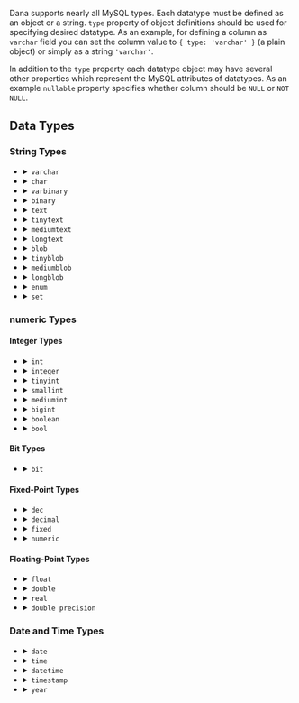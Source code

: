 Dana supports nearly all MySQL types.
Each datatype must be defined as an object or a string. `type` property of
object definitions should be used for specifying desired datatype.
As an example, for defining a column as `varchar` field you can set the column value to
`{ type: 'varchar' }` (a plain object) or simply as a string `'varchar'`.

In addition to the `type` property each datatype object may have several other properties
which represent the MySQL attributes of datatypes. As an example `nullable` property specifies
whether column should be `NULL` or `NOT NULL`.

## Data Types
### String Types
<ul>
<li>
	<details>
		<summary><code>varchar</code></summary>
		Defaults:<br>
		<pre>{ type: 'varchar',
  length: 255,
  default: undefined,
  nullable: true,
  collate: undefined,
  charset: undefined,
  comment: undefined }</pre>
		Default Generated SQL:<br>
		<pre>VARCHAR(255)</pre>
	</details>
</li>
<li>
	<details>
		<summary><code>char</code></summary>
		Defaults:<br>
		<pre>{ type: 'char',
  length: 1,
  default: undefined,
  nullable: true,
  collate: undefined,
  charset: undefined,
  comment: undefined }</pre>
		Default Generated SQL:<br>
		<pre>CHAR(1)</pre>
	</details>
</li>
<li>
	<details>
		<summary><code>varbinary</code></summary>
		Defaults:<br>
		<pre>{ type: 'varbinary',
  length: 1,
  default: undefined,
  nullable: true,
  collate: undefined,
  charset: undefined,
  comment: undefined }</pre>
		Default Generated SQL:<br>
		<pre>VARBINARY(1)</pre>
	</details>
</li>
<li>
	<details>
		<summary><code>binary</code></summary>
		Defaults:<br>
		<pre>{ type: 'binary',
  length: 1,
  default: undefined,
  nullable: true,
  collate: undefined,
  charset: undefined,
  comment: undefined }</pre>
		Default Generated SQL:<br>
		<pre>BINARY(1)</pre>
	</details>
</li>
<li>
	<details>
		<summary><code>text</code></summary>
		Defaults:<br>
		<pre>{ type: 'text',
  nullable: true,
  collate: undefined,
  charset: undefined,
  comment: undefined }</pre>
		Default Generated SQL:<br>
		<pre>TEXT</pre>
	</details>
</li>
<li>
	<details>
		<summary><code>tinytext</code></summary>
		Defaults:<br>
		<pre>{ type: 'tinytext',
  nullable: true,
  collate: undefined,
  charset: undefined,
  comment: undefined }</pre>
		Default Generated SQL:<br>
		<pre>TINYTEXT</pre>
	</details>
</li>
<li>
	<details>
		<summary><code>mediumtext</code></summary>
		Defaults:<br>
		<pre>{ type: 'mediumtext',
  nullable: true,
  collate: undefined,
  charset: undefined,
  comment: undefined }</pre>
		Default Generated SQL:<br>
		<pre>MEDIUMTEXT</pre>
	</details>
</li>
<li>
	<details>
		<summary><code>longtext</code></summary>
		Defaults:<br>
		<pre>{ type: 'longtext',
  nullable: true,
  collate: undefined,
  charset: undefined,
  comment: undefined }</pre>
		Default Generated SQL:<br>
		<pre>LONGTEXT</pre>
	</details>
</li>
<li>
	<details>
		<summary><code>blob</code></summary>
		Defaults:<br>
		<pre>{ type: 'blob',
  nullable: true,
  collate: undefined,
  charset: undefined,
  comment: undefined }</pre>
		Default Generated SQL:<br>
		<pre>BLOB</pre>
	</details>
</li>
<li>
	<details>
		<summary><code>tinyblob</code></summary>
		Defaults:<br>
		<pre>{ type: 'tinyblob',
  nullable: true,
  collate: undefined,
  charset: undefined,
  comment: undefined }</pre>
		Default Generated SQL:<br>
		<pre>TINYBLOB</pre>
	</details>
</li>
<li>
	<details>
		<summary><code>mediumblob</code></summary>
		Defaults:<br>
		<pre>{ type: 'mediumblob',
  nullable: true,
  collate: undefined,
  charset: undefined,
  comment: undefined }</pre>
		Default Generated SQL:<br>
		<pre>MEDIUMBLOB</pre>
	</details>
</li>
<li>
	<details>
		<summary><code>longblob</code></summary>
		Defaults:<br>
		<pre>{ type: 'longblob',
  nullable: true,
  collate: undefined,
  charset: undefined,
  comment: undefined }</pre>
		Default Generated SQL:<br>
		<pre>LONGBLOB</pre>
	</details>
</li>
<li>
	<details>
		<summary><code>enum</code></summary>
		Defaults:<br>
		<pre>{ type: 'enum',
  nullable: true,
  default: undefined,
  collate: undefined,
  charset: undefined,
  comment: undefined,
  options: [] }</pre>
		Default Generated SQL:<br>
		<pre>ENUM()</pre>
	</details>
</li>
<li>
	<details>
		<summary><code>set</code></summary>
		Defaults:<br>
		<pre>{ type: 'set',
  nullable: true,
  default: undefined,
  collate: undefined,
  charset: undefined,
  comment: undefined,
  options: [] }</pre>
		Default Generated SQL:<br>
		<pre>SET()</pre>
	</details>
</li>
</ul>

### numeric Types
#### Integer Types
<ul>
<li>
	<details>
		<summary><code>int</code></summary>
		Defaults:<br>
		<pre>{ type: 'int',
  width: 11,
  default: undefined,
  nullable: true,
  unsigned: false,
  zerofill: false,
  comment: undefined }</pre>
		Default Generated SQL:<br>
		<pre>INT(11)</pre>
	</details>
</li>
<li>
	<details>
		<summary><code>integer</code></summary>
		Defaults:<br>
		<pre>{ type: 'integer',
  width: 11,
  default: undefined,
  nullable: true,
  unsigned: false,
  zerofill: false,
  comment: undefined }</pre>
		Default Generated SQL:<br>
		<pre>INTEGER(11)</pre>
	</details>
</li>
<li>
	<details>
		<summary><code>tinyint</code></summary>
		Defaults:<br>
		<pre>{ type: 'tinyint',
  width: 3,
  default: undefined,
  nullable: true,
  unsigned: false,
  zerofill: false,
  comment: undefined }</pre>
		Default Generated SQL:<br>
		<pre>TINYINT(3)</pre>
	</details>
</li>
<li>
	<details>
		<summary><code>smallint</code></summary>
		Defaults:<br>
		<pre>{ type: 'smallint',
  width: 6,
  default: undefined,
  nullable: true,
  unsigned: false,
  zerofill: false,
  comment: undefined }</pre>
		Default Generated SQL:<br>
		<pre>SMALLINT(6)</pre>
	</details>
</li>
<li>
	<details>
		<summary><code>mediumint</code></summary>
		Defaults:<br>
		<pre>{ type: 'mediumint',
  width: 9,
  default: undefined,
  nullable: true,
  unsigned: false,
  zerofill: false,
  comment: undefined }</pre>
		Default Generated SQL:<br>
		<pre>MEDIUMINT(9)</pre>
	</details>
</li>
<li>
	<details>
		<summary><code>bigint</code></summary>
		Defaults:<br>
		<pre>{ type: 'bigint',
  width: 20,
  default: undefined,
  nullable: true,
  unsigned: false,
  zerofill: false,
  comment: undefined }</pre>
		Default Generated SQL:<br>
		<pre>BIGINT(20)</pre>
	</details>
</li>
<li>
	<details>
		<summary><code>boolean</code></summary>
		Defaults:<br>
		<pre>{ type: 'tinyint',
  width: 1,
  default: undefined,
  nullable: true,
  unsigned: false,
  zerofill: false,
  comment: undefined }</pre>
		Default Generated SQL:<br>
		<pre>TINYINT(1)</pre>
	</details>
</li>
<li>
	<details>
		<summary><code>bool</code></summary>
		Defaults:<br>
		<pre>{ type: 'tinyint',
  width: 1,
  default: undefined,
  nullable: true,
  unsigned: false,
  zerofill: false,
  comment: undefined }</pre>
		Default Generated SQL:<br>
		<pre>TINYINT(1)</pre>
	</details>
</li>
</ul>


#### Bit Types
<ul>
<li>
	<details>
		<summary><code>bit</code></summary>
		Defaults:<br>
		<pre>{ type: 'bit',
  length: 1,
  nullable: true,
  default: undefined,
  comment: undefined }</pre>
		Default Generated SQL:<br>
		<pre>BIT(1)</pre>
	</details>
</li>
</ul>


#### Fixed-Point Types
<ul>
<li>
	<details>
		<summary><code>dec</code></summary>
		Defaults:<br>
		<pre>{ precision: 10,
  scale: 0,
  unsigned: false,
  zerofill: false,
  nullable: true,
  default: undefined,
  comment: undefined,
  type: 'dec' }</pre>
		Default Generated SQL:<br>
		<pre>DEC(10, 0)</pre>
	</details>
</li>
<li>
	<details>
		<summary><code>decimal</code></summary>
		Defaults:<br>
		<pre>{ precision: 10,
  scale: 0,
  unsigned: false,
  zerofill: false,
  nullable: true,
  default: undefined,
  comment: undefined,
  type: 'decimal' }</pre>
		Default Generated SQL:<br>
		<pre>DECIMAL(10, 0)</pre>
	</details>
</li>
<li>
	<details>
		<summary><code>fixed</code></summary>
		Defaults:<br>
		<pre>{ precision: 10,
  scale: 0,
  unsigned: false,
  zerofill: false,
  nullable: true,
  default: undefined,
  comment: undefined,
  type: 'fixed' }</pre>
		Default Generated SQL:<br>
		<pre>FIXED(10, 0)</pre>
	</details>
</li>
<li>
	<details>
		<summary><code>numeric</code></summary>
		Defaults:<br>
		<pre>{ precision: 10,
  scale: 0,
  unsigned: false,
  zerofill: false,
  nullable: true,
  default: undefined,
  comment: undefined,
  type: 'numeric' }</pre>
		Default Generated SQL:<br>
		<pre>NUMERIC(10, 0)</pre>
	</details>
</li>
</ul>


#### Floating-Point Types
<ul>
<li>
	<details>
		<summary><code>float</code></summary>
		Defaults:<br>
		<pre>{ precision: 12,
  scale: 0,
  unsigned: false,
  zerofill: false,
  nullable: true,
  default: undefined,
  comment: undefined,
  type: 'float' }</pre>
		Default Generated SQL:<br>
		<pre>FLOAT(12, 0)</pre>
	</details>
</li>
<li>
	<details>
		<summary><code>double</code></summary>
		Defaults:<br>
		<pre>{ precision: 22,
  scale: 0,
  unsigned: false,
  zerofill: false,
  nullable: true,
  default: undefined,
  comment: undefined,
  type: 'double' }</pre>
		Default Generated SQL:<br>
		<pre>DOUBLE(22, 0)</pre>
	</details>
</li>
<li>
	<details>
		<summary><code>real</code></summary>
		Defaults:<br>
		<pre>{ precision: 22,
  scale: 0,
  unsigned: false,
  zerofill: false,
  nullable: true,
  default: undefined,
  comment: undefined,
  type: 'real' }</pre>
		Default Generated SQL:<br>
		<pre>REAL(22, 0)</pre>
	</details>
</li>
<li>
	<details>
		<summary><code>double precision</code></summary>
		Defaults:<br>
		<pre>{ precision: 22,
  scale: 0,
  unsigned: false,
  zerofill: false,
  nullable: true,
  default: undefined,
  comment: undefined,
  type: 'double precision' }</pre>
		Default Generated SQL:<br>
		<pre>DOUBLE PRECISION(22, 0)</pre>
	</details>
</li>
</ul>

### Date and Time Types
<ul>
<li>
	<details>
		<summary><code>date</code></summary>
		Defaults:<br>
		<pre>{ type: 'date',
  nullable: true,
  default: undefined,
  comment: undefined }</pre>
		Default Generated SQL:<br>
		<pre>DATE</pre>
	</details>
</li>
<li>
	<details>
		<summary><code>time</code></summary>
		Defaults:<br>
		<pre>{ type: 'time',
  nullable: true,
  comment: undefined,
  default: undefined,
  fsp: 0 }</pre>
		Default Generated SQL:<br>
		<pre>TIME(0)</pre>
	</details>
</li>
<li>
	<details>
		<summary><code>datetime</code></summary>
		Defaults:<br>
		<pre>{ type: 'datetime',
  default: undefined,
  on_update: undefined,
  nullable: true,
  comment: undefined,
  fsp: 0 }</pre>
		Default Generated SQL:<br>
		<pre>DATETIME(0)</pre>
	</details>
</li>
<li>
	<details>
		<summary><code>timestamp</code></summary>
		Defaults:<br>
		<pre>{ type: 'timestamp',
  default: undefined,
  on_update: undefined,
  nullable: true,
  comment: undefined,
  fsp: 0 }</pre>
		Default Generated SQL:<br>
		<pre>TIMESTAMP(0)</pre>
	</details>
</li>
<li>
	<details>
		<summary><code>year</code></summary>
		Defaults:<br>
		<pre>{ type: 'year',
  nullable: true,
  comment: undefined,
  default: undefined }</pre>
		Default Generated SQL:<br>
		<pre>YEAR</pre>
	</details>
</li>
</ul>

